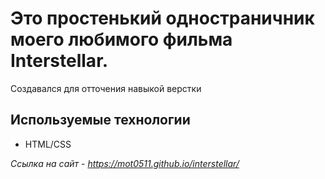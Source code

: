 # Это простенький одностраничник моего любимого фильма Interstellar.
Создавался для отточения навыкой верстки
## Используемые технологии
- HTML/CSS

*Ссылка на сайт - https://mot0511.github.io/interstellar/*
